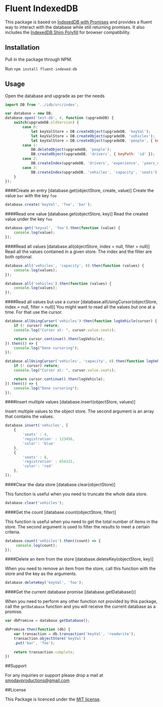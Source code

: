 # Fluent IndexedDB

This package is based on [IndexedDB with Promises](https://www.npmjs.com/package/idb) 
and provides a fluent way to interact with the database while still returning promises. 
It also includes the [IndexedDB Shim Polyfill](https://www.npmjs.com/package/indexeddbshim) 
for browser compatibility.

## Installation

Pull in the package through NPM.

Run `npm install fluent-indexed-db`

## Usage

Open the database and upgrade as per the needs
```javascript
import DB from '../idb/src/index';

var database = new DB;
database.open('test-db', 4, function (upgradeDB) {
    switch(upgradeDB.oldVersion) {
        case 0:
            let keyValStore = DB.createObject(upgradeDB, 'keyVal');
            let keyValStore = DB.createObject(upgradeDB, 'vehicles');
            let keyValStore = DB.createObject(upgradeDB, 'people', { keyPath: 'id' });
        case 1:
            DB.deleteObject(upgradeDB, 'people');
            DB.createObject(upgradeDB, 'drivers', { keyPath: 'id' });
        case 2:
            DB.createIndex(upgradeDB, 'drivers', 'experience', 'years_driving');
        case 3:
            DB.createIndex(upgradeDB, 'vehicles', 'capacity', 'seats');
    }
});
```

####Create an entry [database.get(objectStore, create, value)]
Create the value `bar` with the key `foo`


```javascript
database.create('keyVal', 'foo', 'bar');
```

####Read one value [database.get(objectStore, key)]
Read the created value under the key `foo`

```javascript
database.get('keyval', 'foo').then(function (value) {
    console.log(value);
});
```

####Read all values [database.all(objectStore, index = null, filter = null)]
Read all the values contained in a given store. The index and the filter are both optional.
```javascript
database.all('vehicles', 'capacity', 8).then(function (values) {
    console.log(values);
});

database.all('vehicles').then(function (values) {
    console.log(values);
});
```

####Read all values but use a cursor [database.allUsingCursor(objectStore, index = null, filter = null)]
You might want to read all the values but one at a time. For that use the cursor.

```javascript
database.allUsingCursor('vehicles').then(function logVehicle(cursor) {
    if (! cursor) return;
    console.log("Cursor at: ", cursor.value.seats);

    return cursor.continue().then(logVehicle);
}).then(() => {
    console.log("Done cursoring");
});

database.allUsingCursor('vehicles', 'capacity', 8).then(function logVehicle(cursor) {
    if (! cursor) return;
    console.log("Cursor at: ", cursor.value.seats);

    return cursor.continue().then(logVehicle);
}).then(() => {
    console.log("Done cursoring");
});
```

####Insert multiple values [database.insert(objectStore, values)]

Insert multiple values to the object store. The second argument is an array that contains the values.

```javascript
database.insert('vehicles', [
    {
        'seats' : 4,
        'registration' : 123456,
        'color': 'blue'
    },
    {
        'seats' : 8,
        'registration' : 654321,
        'color': 'red'
    },
]);
```

####Clear the data store [database.clear(objectStore)]

This function is useful when you need to truncate the whole data store.

```javascript
database.clear('vehicles');
```


####Get the count [database.count(objectStore, filter)]

This function is useful when you need to get the total number of items in the store. The second
 argument is used to filter the results to meet a certain criteria.

```javascript
database.count('vehicles').then((count) => {
     console.log(count);
});
```


####Delete an item from the store [database.deleteKey(objectStore, key)]

When you need to remove an item from the store, call this function with the store and the key as the
arguments.

```javascript
database.deleteKey('keyVal', 'foo');
```

####Get the current database promise [database.getDatabase()]

When you need to perform any other function not provided by this package, call the `getDatabase` function
and you will receive the current database as a promise.

```javascript
var dbPromise = database.getDatabase();

dbPromise.then(function (db) {
    var transaction = db.transaction('keyVal', 'readwrite');
    transaction.objectStore('keyVal')
    .put('bar', 'foo');
    
    return transaction.complete;
})
```

##Support

For any inquiries or support please drop a mail at smodavproductions@gmail.com

##License

This Package is licenced under the [MIT license](http://opensource.org/licenses/MIT).
